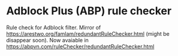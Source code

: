 # Adblock Plus (ABP) rule checker
Rule check for Adblock filter. Mirror of https://arestwo.org/famlam/redundantRuleChecker.html (might be disappear soon). Now avaiable in https://abpvn.com/ruleChecker/redundantRuleChecker.html
